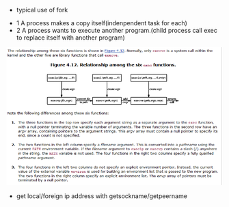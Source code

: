 * typical use of fork
 + 1 A process makes a copy itself(indenpendent task for each)
 + 2 A process wants to execute another program.(child process call exec to replace itself with another program)

 ![](..\image\exec_relationship.png)

* get local/foreign ip address with getsockname/getpeername
